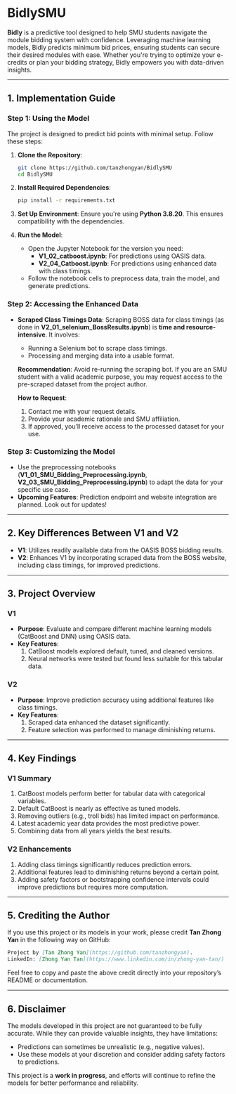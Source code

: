 # **BidlySMU**

**Bidly** is a predictive tool designed to help SMU students navigate the module bidding system with confidence. Leveraging machine learning models, Bidly predicts minimum bid prices, ensuring students can secure their desired modules with ease. Whether you're trying to optimize your e-credits or plan your bidding strategy, Bidly empowers you with data-driven insights.

---

## **1. Implementation Guide**

### **Step 1: Using the Model**
The project is designed to predict bid points with minimal setup. Follow these steps:

1. **Clone the Repository**:
   ```bash
   git clone https://github.com/tanzhongyan/BidlySMU
   cd BidlySMU
   ```

2. **Install Required Dependencies**:
   ```bash
   pip install -r requirements.txt
   ```

3. **Set Up Environment**:
   Ensure you're using **Python 3.8.20**. This ensures compatibility with the dependencies.

4. **Run the Model**:
   - Open the Jupyter Notebook for the version you need:
     - **V1_02_catboost.ipynb**: For predictions using OASIS data.
     - **V2_04_Catboost.ipynb**: For predictions using enhanced data with class timings.
   - Follow the notebook cells to preprocess data, train the model, and generate predictions.

### **Step 2: Accessing the Enhanced Data**
- **Scraped Class Timings Data**: Scraping BOSS data for class timings (as done in **V2_01_selenium_BossResults.ipynb**) is **time and resource-intensive**. It involves:
  - Running a Selenium bot to scrape class timings.
  - Processing and merging data into a usable format.

  **Recommendation**: Avoid re-running the scraping bot. If you are an SMU student with a valid academic purpose, you may request access to the pre-scraped dataset from the project author.

  **How to Request**:
  1. Contact me with your request details.
  2. Provide your academic rationale and SMU affiliation.
  3. If approved, you’ll receive access to the processed dataset for your use.

### **Step 3: Customizing the Model**
- Use the preprocessing notebooks (**V1_01_SMU_Bidding_Preprocessing.ipynb**, **V2_03_SMU_Bidding_Preprocessing.ipynb**) to adapt the data for your specific use case.
- **Upcoming Features**: Prediction endpoint and website integration are planned. Look out for updates!

---

## **2. Key Differences Between V1 and V2**

- **V1**: Utilizes readily available data from the OASIS BOSS bidding results.
- **V2**: Enhances V1 by incorporating scraped data from the BOSS website, including class timings, for improved predictions.

---

## **3. Project Overview**

### **V1**
- **Purpose**: Evaluate and compare different machine learning models (CatBoost and DNN) using OASIS data.
- **Key Features**:
  1. CatBoost models explored default, tuned, and cleaned versions.
  2. Neural networks were tested but found less suitable for this tabular data.

### **V2**
- **Purpose**: Improve prediction accuracy using additional features like class timings.
- **Key Features**:
  1. Scraped data enhanced the dataset significantly.
  2. Feature selection was performed to manage diminishing returns.

---

## **4. Key Findings**

### **V1 Summary**
1. CatBoost models perform better for tabular data with categorical variables.
2. Default CatBoost is nearly as effective as tuned models.
3. Removing outliers (e.g., troll bids) has limited impact on performance.
4. Latest academic year data provides the most predictive power.
5. Combining data from all years yields the best results.

### **V2 Enhancements**
1. Adding class timings significantly reduces prediction errors.
2. Additional features lead to diminishing returns beyond a certain point.
3. Adding safety factors or bootstrapping confidence intervals could improve predictions but requires more computation.

---

## **5. Crediting the Author**

If you use this project or its models in your work, please credit **Tan Zhong Yan** in the following way on GitHub:

```markdown
Project by [Tan Zhong Yan](https://github.com/tanzhongyan).  
LinkedIn: [Zhong Yan Tan](https://www.linkedin.com/in/zhong-yan-tan/)
```

Feel free to copy and paste the above credit directly into your repository’s README or documentation.

---

## **6. Disclaimer**

The models developed in this project are not guaranteed to be fully accurate. While they can provide valuable insights, they have limitations:
- Predictions can sometimes be unrealistic (e.g., negative values).
- Use these models at your discretion and consider adding safety factors to predictions.

This project is a **work in progress**, and efforts will continue to refine the models for better performance and reliability.

